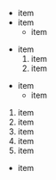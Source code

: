 * item
* item
  * item
+ item
  1. item
  1. item
- item
  * item

1. item
1. item
  1. item
  1. item
1. item
  - item
